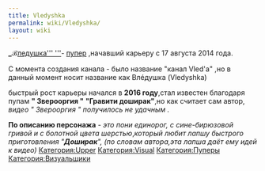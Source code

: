 ```yaml
---
title: Vledyshka
permalink: wiki/Vledyshka/
layout: wiki
---
```


**\_ℬ**<u>ледушка''' '''</u>- [пупер](Пуперы "wikilink") ,начавший
карьеру с 17 августа 2014 года.

С момента создания канала - было название "канал Vled'a" ,но в данный
момент носит название как Влéдушка (Vledyshka)

быстрый рост карьеры начался в **2016 году**,стал известен благодаря
пупам **" Зверооргия "** **"Гравити доширак"**,но как считает сам автор,
*видео " Зверооргия " получилось не удачным .*

**По описанию персонажа** - *это пони единорог, с сине-бирюзовой гривой
и с болотной цвета шерстью*,*который любит лапшу быстрого приготовления
"**Доширак**", (по словам автора,эта лапша даёт ему идей к видео)*
[Категория:Upper](Категория:Upper "wikilink")
[Категория:Visual](Категория:Visual "wikilink")
[Категория:Пуперы](Категория:Пуперы "wikilink")
[Категория:Визуальщики](Категория:Визуальщики "wikilink")
